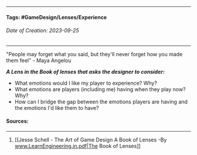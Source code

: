 __________________________________________________________________________
#### **Tags:** #GameDesign/Lenses/Experience  
###### *Date of Creation: 2023-09-25*
__________________________________________________________________________

"People may forget what you said, but they'll never forget how you made them feel" - Maya Angelou

***A Lens in the Book of lenses that asks the designer to consider:***
- What emotions would I like my player to experience? Why?
- What emotions are players (including me) having when they play now? Why?
- How can I bridge the gap between the emotions players are having and the emotions I'd like them to have?
#### Sources:
__________________________________________________________________________
1. [[Jesse Schell - The Art of Game Design A Book of Lenses -By www.LearnEngineering.in.pdf|The Book of Lenses]]